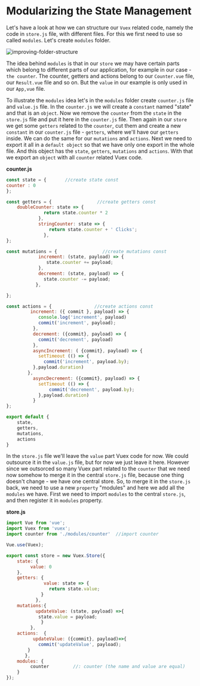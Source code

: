 # Modularizing the State Management

Let's have a look at how we can structure our `Vuex` related code, namely the code in `store.js` file, with different files. For this we first need to use so called `modules`. Let's create `modules` folder.  

![improving-folder-structure](./improving-folder-structure.png)

The idea behind `modules` is that in our `store` we may have certain parts which belong to different parts of our application, for example in our case - `the counter`. The counter, getters and actions belong to our `Counter.vue` file, our `Result.vue` file and so on. But the `value` in our example is only used in our `App,vue` file. 

To illustrate the `modules` idea let's in the `modules` folder create `counter.js` file and `value.js` file. In the `counter.js` we will create a `constant` named "state" and that is an `object`. Now we remove the `counter` from the `state` in the `store.js` file and put it here in the `counter.js` file. Then again in our `store` we get some `getters` related to the `counter`, cut them and create a new `constant` in our `counter.js` file - `getters`, where we'll have our `getters` inside. We can do the same for our `mutations` and `actions`. Next we need to export it all in a `default object` so that we have only one export in the whole file. And this object has the `state`, `getters`, `mutations` and `actions`. With that we export an `object` with all `counter` related Vuex code. 

**counter.js**
```js
const state = {       //create state const 
counter : 0
};

const getters = {                 //create getters const 
    doubleCounter: state => {
              return state.counter * 2         
            },
            stringCounter: state => {             
                return state.counter + ' Clicks';
              },
};

const mutations = {                 //create mutations const 
            increment: (state, payload) => {
               state.counter += payload;
            },
            decrement: (state, payload) => {
              state.counter -= payload;
           },

};

const actions = {                //create actions const 
         increment: ({ commit }, payload) => {
            console.log('increment', payload)
            commit('increment', payload);
          },
          decrement: ({commit}, payload) => {
            commit('decrement', payload)
          },
          asyncIncrement: ( {commit}, payload) => {         
            setTimeout (() => {
              commit('increment', payload.by);
          },payload.duration)
        },
          asyncDecrement: ({commit}, payload) => {         
            setTimeout (() => {
                commit('decrement', payload.by);
            },payload.duration)
          }
};

export default {
    state,
    getters,
    mutations,
    actions
}
```
In the `store.js` file we'll leave the `value` part Vuex code for now. We could outsource it in the `value.js` file, but for now we just leave it here. However since we outsorced so many Vuex part related to the `counter` that we need now somehow to merge it in the central `store.js` file, because one thing doesn't change - we have one central store. So, to merge it in the `store.js` back, we need to use a new `property` "modules" and here we add all the `modules` we have. First we need to import `modules` to the central `store.js`, and then register it in `modules` property. 

**store.js**
```js
import Vue from 'vue';          
import Vuex from 'vuex';
import counter from './modules/counter'  //import counter 

Vue.use(Vuex);  

export const store = new Vuex.Store({                
    state: {
         value: 0
    },
    getters: {  
              value: state => {               
                return state.value; 
             }
           },
    mutations:{
           updateValue: (state, payload) =>{        
            state.value = payload;
             }
         },
    actions:  {
          updateValue: ({commit}, payload)=>{        
            commit('updateValue', payload);
        }
       },
    modules: {
         counter         //: counter (the name and value are equal)
    }     
});     
```